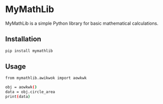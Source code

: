 # MyMathLib

MyMathLib is a simple Python library for basic mathematical calculations.

## Installation

```bash
pip install mymathlib
```
## Usage
```bash
from mymathlib.awikwok import aowkwk

obj = aowkwk()
data = obj.circle_area
print(data)
```
